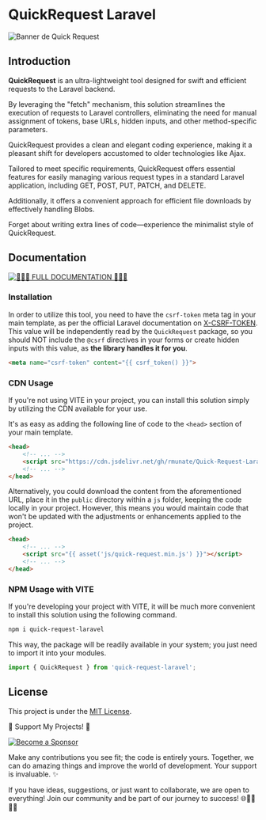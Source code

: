 # QuickRequest Laravel

![Banner de Quick Request](https://rmunate.github.io/Quick-Request-Laravel/img/quick-request-banner.png "Quick Request")


## Introduction

**QuickRequest** is an ultra-lightweight tool designed for swift and efficient requests to the Laravel backend.

By leveraging the "fetch" mechanism, this solution streamlines the execution of requests to Laravel controllers, eliminating the need for manual assignment of tokens, base URLs, hidden inputs, and other method-specific parameters.

QuickRequest provides a clean and elegant coding experience, making it a pleasant shift for developers accustomed to older technologies like Ajax.

Tailored to meet specific requirements, QuickRequest offers essential features for easily managing various request types in a standard Laravel application, including GET, POST, PUT, PATCH, and DELETE.

Additionally, it offers a convenient approach for efficient file downloads by effectively handling Blobs.

Forget about writing extra lines of code—experience the minimalist style of QuickRequest.

## Documentation
[![📖📖📖 **FULL DOCUMENTATION** 📖📖📖](https://img.shields.io/badge/FULL%20DOCUMENTATION-Visit%20Here-blue?style=for-the-badge)](https://rmunate.github.io/Quick-Request-Laravel/)


### Installation

In order to utilize this tool, you need to have the `csrf-token` meta tag in your main template, as per the official Laravel documentation on [X-CSRF-TOKEN](https://laravel.com/docs/11.x/csrf#csrf-x-csrf-token). This value will be independently read by the `QuickRequest` package, so you should NOT include the `@csrf` directives in your forms or create hidden inputs with this value, as **the library handles it for you**.

```html
<meta name="csrf-token" content="{{ csrf_token() }}">
```

### CDN Usage

If you're not using VITE in your project, you can install this solution simply by utilizing the CDN available for your use.

It's as easy as adding the following line of code to the `<head>` section of your main template.

```html
<head>
    <!-- ... -->
    <script src="https://cdn.jsdelivr.net/gh/rmunate/Quick-Request-Laravel/dist/js/quick-request.min.js"></script>
    <!-- ... -->
</head>
```

Alternatively, you could download the content from the aforementioned URL, place it in the `public` directory within a `js` folder, keeping the code locally in your project. However, this means you would maintain code that won't be updated with the adjustments or enhancements applied to the project.

```html
<head>
    <!-- ... -->
    <script src="{{ asset('js/quick-request.min.js') }}"></script>
    <!-- ... -->
</head>
```

### NPM Usage with VITE

If you're developing your project with VITE, it will be much more convenient to install this solution using the following command.

```bash
npm i quick-request-laravel
```

This way, the package will be readily available in your system; you just need to import it into your modules.

```javascript
import { QuickRequest } from 'quick-request-laravel';
```

## License
This project is under the [MIT License](https://choosealicense.com/licenses/mit/).

🌟 Support My Projects! 🚀

[![Become a Sponsor](https://img.shields.io/badge/-Become%20a%20Sponsor-blue?style=for-the-badge&logo=github)](https://github.com/sponsors/rmunate)

Make any contributions you see fit; the code is entirely yours. Together, we can do amazing things and improve the world of development. Your support is invaluable. ✨

If you have ideas, suggestions, or just want to collaborate, we are open to everything! Join our community and be part of our journey to success! 🌐👩‍💻👨‍💻